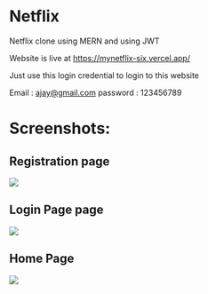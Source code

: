 # Netflix
Netflix clone using MERN and using JWT

Website is live at https://mynetflix-six.vercel.app/

Just use this login credential to login to this website 

Email : ajay@gmail.com
password : 123456789

<h1>Screenshots:</h1>

<h2>Registration page</h2>
<img src="https://i.postimg.cc/7LfxQs9D/Screenshot-639.png"/>

<h2>Login Page page</h2>
<img src="https://i.postimg.cc/P5v331D9/Screenshot-638.png" />

<h2>Home Page</h2>
<img src="https://i.postimg.cc/qMWVvJxf/Screenshot-637.png"/>
